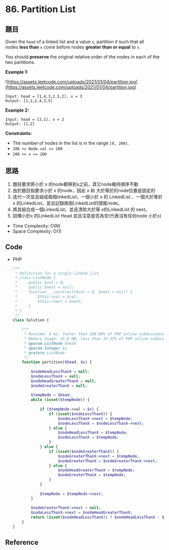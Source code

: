 # 86. Partition List

## 題目

Given the `head` of a linked list and a value `x`, partition it such that all nodes **less than** `x` come before nodes **greater than or equal** to `x`.

You should **preserve** the original relative order of the nodes in each of the two partitions.

**Example 1:**

![https://assets.leetcode.com/uploads/2021/01/04/partition.jpg](https://assets.leetcode.com/uploads/2021/01/04/partition.jpg)

```
Input: head = [1,4,3,2,5,2], x = 3
Output: [1,2,2,4,3,5]

```

**Example 2:**

```
Input: head = [2,1], x = 2
Output: [1,2]

```

**Constraints:**

- The number of nodes in the list is in the range `[0, 200]`.
- `100 <= Node.val <= 100`
- `200 <= x <= 200`

## 思路

1. 題目要求將小於 x 的node都移到x之前，其它node維持順序不動
2. 由於題目指要求小於 x 的node，因此 x 和 大於等於的node位置是固定的
3. 迭代一次並且組成兩個linkedList，一個小於 x 的 LinkedList  、一個大於等於x 的LinkedList，並且記錄兩個LinkedList的頭尾node。
4. 將其組合成一個LinkedList，並且清除大於等 x的LinkedList 的 next。
5. 回傳小於x 的LinkedList Head 並且注意是否為空(代表沒有任何node 小於x)
- Time Complexity: O(N)
- Space Complexity: O(1)

## Code

- PHP

    ```php
    /**
     * Definition for a singly-linked list.
     * class ListNode {
     *     public $val = 0;
     *     public $next = null;
     *     function __construct($val = 0, $next = null) {
     *         $this->val = $val;
     *         $this->next = $next;
     *     }
     * }
     */
    class Solution {

        /**
         * Runtime: 8 ms, faster than 100.00% of PHP online submissions for Partition List.
         * Memory Usage: 15.8 MB, less than 33.33% of PHP online submissions for Partition List.
         * @param ListNode $head
         * @param Integer $x
         * @return ListNode
         */
        function partition($head, $x) {
         
            $nodeHeadLessThanX = null;
            $nodeLessThanX = null;
            $nodeHeadGreaterThanX = null;
            $nodeGreaterThanX = null;
            
            $tempNode = $head;
            while (isset($tempNode)) {
                
                if ($tempNode->val < $x) {
                    if (isset($nodeLessThanX)) {
                        $nodeLessThanX->next = $tempNode;
                        $nodeLessThanX = $nodeLessThanX->next;
                    } else {
                        $nodeHeadLessThanX = $tempNode;
                        $nodeLessThanX = $tempNode;
                    }
                } else {
                    if (isset($nodeGreaterThanX)) {
                        $nodeGreaterThanX->next = $tempNode;
                        $nodeGreaterThanX = $nodeGreaterThanX->next;
                    } else {
                        $nodeHeadGreaterThanX = $tempNode;
                        $nodeGreaterThanX = $tempNode;
                    }
                }
                
                $tempNode = $tempNode->next;
            }
            
            $nodeGreaterThanX->next = null;
            $nodeLessThanX->next = $nodeHeadGreaterThanX;
            return (isset($nodeHeadLessThanX)) ? $nodeHeadLessThanX : $head;
        }
    }
    ```

## Reference